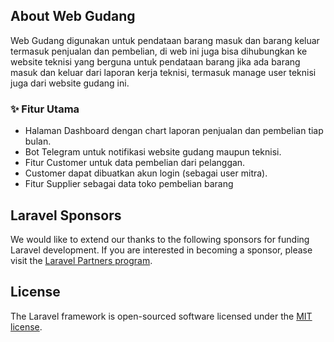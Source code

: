 ## About Web Gudang

Web Gudang digunakan untuk pendataan barang masuk dan barang keluar termasuk penjualan dan pembelian, di web ini juga bisa dihubungkan ke website teknisi yang berguna untuk pendataan barang jika ada barang masuk dan keluar dari laporan kerja teknisi, termasuk manage user teknisi juga dari website gudang ini.

### ✨ Fitur Utama

- Halaman Dashboard dengan chart laporan penjualan dan pembelian tiap bulan.
- Bot Telegram untuk notifikasi website gudang maupun teknisi.
- Fitur Customer untuk data pembelian dari pelanggan.
- Customer dapat dibuatkan akun login (sebagai user mitra).
- Fitur Supplier sebagai data toko pembelian barang

## Laravel Sponsors

We would like to extend our thanks to the following sponsors for funding Laravel development. If you are interested in becoming a sponsor, please visit the [Laravel Partners program](https://partners.laravel.com).

## License

The Laravel framework is open-sourced software licensed under the [MIT license](https://opensource.org/licenses/MIT).
